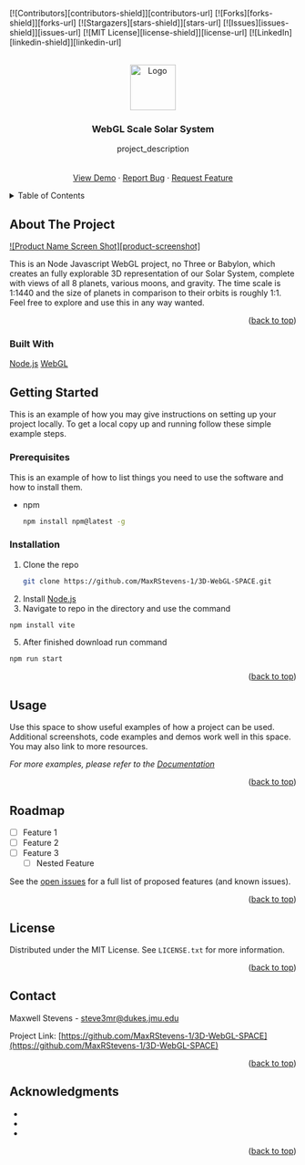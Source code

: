 <div id="top"></div>
<!--
*** Thanks for checking out the Best-README-Template. If you have a suggestion
*** that would make this better, please fork the repo and create a pull request
*** or simply open an issue with the tag "enhancement".
*** Don't forget to give the project a star!
*** Thanks again! Now go create something AMAZING! :D
-->



<!-- PROJECT SHIELDS -->
<!--
*** I'm using markdown "reference style" links for readability.
*** Reference links are enclosed in brackets [ ] instead of parentheses ( ).
*** See the bottom of this document for the declaration of the reference variables
*** for contributors-url, forks-url, etc. This is an optional, concise syntax you may use.
*** https://www.markdownguide.org/basic-syntax/#reference-style-links
-->
[![Contributors][contributors-shield]][contributors-url]
[![Forks][forks-shield]][forks-url]
[![Stargazers][stars-shield]][stars-url]
[![Issues][issues-shield]][issues-url]
[![MIT License][license-shield]][license-url]
[![LinkedIn][linkedin-shield]][linkedin-url]



<!-- PROJECT LOGO -->
<br />
<div align="center">
  <a href="https://github.com/MaxRStevens-1/3D-WebGL-SPACE">
    <img src="images/logo.png" alt="Logo" width="80" height="80">
  </a>

<h3 align="center">WebGL Scale Solar System</h3>

  <p align="center">
    project_description
    <br />
    <br />
    <br />
    <a href="https://github.com/MaxRStevens-1/3D-WebGL-SPACE">View Demo</a>
    ·
    <a href="https://github.com/MaxRStevens-1/3D-WebGL-SPACE">Report Bug</a>
    ·
    <a href="https://github.com/MaxRStevens-1/3D-WebGL-SPACE">Request Feature</a>
  </p>
</div>



<!-- TABLE OF CONTENTS -->
<details>
  <summary>Table of Contents</summary>
  <ol>
    <li>
      <a href="#about-the-project">About The Project</a>
      <ul>
        <li><a href="#built-with">Built With</a></li>
      </ul>
    </li>
    <li>
      <a href="#getting-started">Getting Started</a>
      <ul>
        <li><a href="#prerequisites">Prerequisites</a></li>
        <li><a href="#installation">Installation</a></li>
      </ul>
    </li>
    <li><a href="#usage">Usage</a></li>
    <li><a href="#roadmap">Roadmap</a></li>
    <li><a href="#contributing">Contributing</a></li>
    <li><a href="#license">License</a></li>
    <li><a href="#contact">Contact</a></li>
    <li><a href="#acknowledgments">Acknowledgments</a></li>
  </ol>
</details>



<!-- ABOUT THE PROJECT -->
## About The Project

[![Product Name Screen Shot][product-screenshot]](https://example.com)

This is an Node Javascript WebGL project, no Three or Babylon, which creates an fully explorable 3D representation of our Solar System, complete with views of all 8 planets, various moons, and gravity. The time scale is 1:1440 and the size of planets in comparison to their orbits is roughly 1:1. Feel free to explore and use this in any way wanted.

<p align="right">(<a href="#top">back to top</a>)</p>



### Built With

  [Node.js](https://nodejs.org/en/download/)
  [WebGL](https://get.webgl.org/)


<!-- GETTING STARTED -->
## Getting Started

This is an example of how you may give instructions on setting up your project locally.
To get a local copy up and running follow these simple example steps.

### Prerequisites

This is an example of how to list things you need to use the software and how to install them.
* npm
  ```sh
  npm install npm@latest -g
  ```

### Installation

1. Clone the repo
   ```sh
   git clone https://github.com/MaxRStevens-1/3D-WebGL-SPACE.git
   ```
2. Install [Node.js](https://nodejs.org/en/download/)
3. Navigate to repo in the directory and use the command 
  ```sh
  npm install vite
  ```
5. After finished download run command
  ```sh
  npm run start
  ```
<p align="right">(<a href="#top">back to top</a>)</p>



<!-- USAGE EXAMPLES -->
## Usage

Use this space to show useful examples of how a project can be used. Additional screenshots, code examples and demos work well in this space. You may also link to more resources.

_For more examples, please refer to the [Documentation](https://example.com)_

<p align="right">(<a href="#top">back to top</a>)</p>



<!-- ROADMAP -->
## Roadmap

- [ ] Feature 1
- [ ] Feature 2
- [ ] Feature 3
    - [ ] Nested Feature

See the [open issues](https://github.com/MaxRStevens-1/3D-WebGL-SPACE) for a full list of proposed features (and known issues).

<p align="right">(<a href="#top">back to top</a>)</p>




<!-- LICENSE -->
## License

Distributed under the MIT License. See `LICENSE.txt` for more information.

<p align="right">(<a href="#top">back to top</a>)</p>



<!-- CONTACT -->
## Contact

Maxwell Stevens - steve3mr@dukes.jmu.edu

Project Link: [https://github.com/MaxRStevens-1/3D-WebGL-SPACE](https://github.com/MaxRStevens-1/3D-WebGL-SPACE)

<p align="right">(<a href="#top">back to top</a>)</p>



<!-- ACKNOWLEDGMENTS -->
## Acknowledgments

* []()
* []()
* []()

<p align="right">(<a href="#top">back to top</a>)</p>
